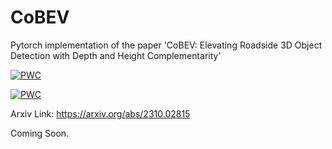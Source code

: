 # CoBEV
Pytorch implementation of the paper 'CoBEV: Elevating Roadside 3D Object Detection with Depth and Height Complementarity'

[![PWC](https://img.shields.io/endpoint.svg?url=https://paperswithcode.com/badge/cobev-elevating-roadside-3d-object-detection/3d-object-detection-on-dair-v2x-i)](https://paperswithcode.com/sota/3d-object-detection-on-dair-v2x-i?p=cobev-elevating-roadside-3d-object-detection)

[![PWC](https://img.shields.io/endpoint.svg?url=https://paperswithcode.com/badge/cobev-elevating-roadside-3d-object-detection/3d-object-detection-on-rope3d)](https://paperswithcode.com/sota/3d-object-detection-on-rope3d?p=cobev-elevating-roadside-3d-object-detection)

Arxiv Link: https://arxiv.org/abs/2310.02815

Coming Soon.
